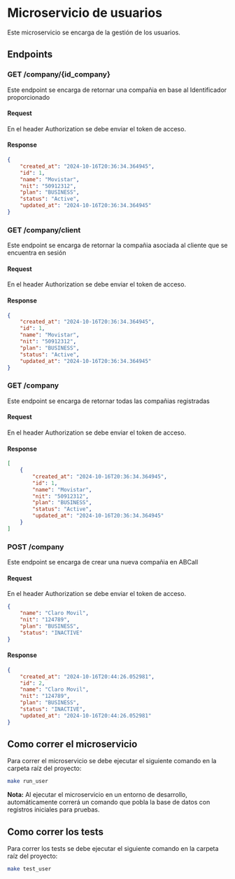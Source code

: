 # Microservicio de usuarios
Este microservicio se encarga de la gestión de los usuarios.

## Endpoints
### GET /company/{id_company}
Este endpoint se encarga de retornar una compañia en base al Identificador proporcionado

#### Request
En el header Authorization se debe enviar el token de acceso.

#### Response
```json
{
    "created_at": "2024-10-16T20:36:34.364945",
    "id": 1,
    "name": "Movistar",
    "nit": "50912312",
    "plan": "BUSINESS",
    "status": "Active",
    "updated_at": "2024-10-16T20:36:34.364945"
}
```

### GET /company/client
Este endpoint se encarga de retornar la compañia asociada al cliente que se encuentra en sesión

#### Request
En el header Authorization se debe enviar el token de acceso.

#### Response
```json
{
    "created_at": "2024-10-16T20:36:34.364945",
    "id": 1,
    "name": "Movistar",
    "nit": "50912312",
    "plan": "BUSINESS",
    "status": "Active",
    "updated_at": "2024-10-16T20:36:34.364945"
}
```

### GET /company
Este endpoint se encarga de retornar todas las compañias registradas

#### Request
En el header Authorization se debe enviar el token de acceso.

#### Response
```json
[
    {
        "created_at": "2024-10-16T20:36:34.364945",
        "id": 1,
        "name": "Movistar",
        "nit": "50912312",
        "plan": "BUSINESS",
        "status": "Active",
        "updated_at": "2024-10-16T20:36:34.364945"
    }
]
```

### POST /company
Este endpoint se encarga de crear una nueva compañia en ABCall

#### Request
En el header Authorization se debe enviar el token de acceso.

```json
{
    "name": "Claro Movil",
    "nit": "124789",
    "plan": "BUSINESS",
    "status": "INACTIVE"
}
```

#### Response
```json
{
    "created_at": "2024-10-16T20:44:26.052981",
    "id": 2,
    "name": "Claro Movil",
    "nit": "124789",
    "plan": "BUSINESS",
    "status": "INACTIVE",
    "updated_at": "2024-10-16T20:44:26.052981"
}
```


## Como correr el microservicio
Para correr el microservicio se debe ejecutar el siguiente comando en la carpeta raíz del proyecto:
```bash
make run_user
```
**Nota:** Al ejecutar el microservicio en un entorno de desarrollo, automáticamente correrá un comando que pobla la base de datos con registros iniciales para pruebas.
## Como correr los tests
Para correr los tests se debe ejecutar el siguiente comando en la carpeta raíz del proyecto:
```bash
make test_user
```
